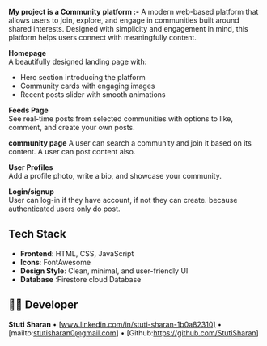 **My project is a Community platform :-**
A modern web-based platform that allows users to join, explore, and engage in communities built around shared interests. Designed with simplicity and engagement in mind, this platform helps users connect with meaningfully content.

**Homepage**  
  A beautifully designed landing page with:
  - Hero section introducing the platform  
  - Community cards with engaging images  
  - Recent posts slider with smooth animations

**Feeds Page**  
  See real-time posts from selected communities with options to like, comment, and create your own posts.

**community page**
  A user can search a community and join it based on its content.
  A user can post content also.

**User Profiles**  
  Add a profile photo, write a bio, and showcase your community.

**Login/signup**  
  User can log-in if they have account,  if not they can create. because authenticated users only do post.

## Tech Stack

- **Frontend**: HTML, CSS, JavaScript  
- **Icons**: FontAwesome  
- **Design Style**: Clean, minimal, and user-friendly UI
- **Database** :Firestore cloud Database

## 👨‍💻 Developer
**Stuti Sharan**
• [www.linkedin.com/in/stuti-sharan-1b0a82310]
• [mailto:stutisharan0@gmail.com]
• [Github:https://github.com/StutiSharan]